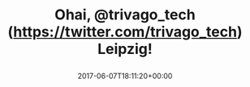 ---
coordinates:
  type: Point
  coordinates:
  - '12.3684208'
  - '51.3403552'
retweeted: false
source: <a href="http://www.samruston.co.uk" rel="nofollow">Flamingo for Android</a>
entities:
  hashtags: []
  symbols: []
  user_mentions:
  - name: trivago Engineering
    screen_name: trivago_tech
    indices:
    - '6'
    - '19'
    id_str: '4212311752'
    id: '4212311752'
  urls: []
display_text_range:
- '0'
- '28'
favorite_count: '0'
geo:
  type: Point
  coordinates:
  - '51.3403552'
  - '12.3684208'
id_str: '872516339751059460'
truncated: false
retweet_count: '0'
id: '872516339751059460'
created_at: Wed Jun 07 18:11:20 +0000 2017
favorited: false
full_text: Ohai, [@trivago_tech](https://twitter.com/trivago_tech) Leipzig!
lang: de
tags:
- pesos/twitter
date: '2017-06-07T18:11:20+00:00'
src: https://twitter.com/bascht/status/872516339751059460
original_url: https://twitter.com/bascht/status/872516339751059460
type: twitter_tweet
text: Ohai, [@trivago_tech](https://twitter.com/trivago_tech) Leipzig!
title: 'Ohai, @trivago_tech (https://twitter.com/trivago_tech) Leipzig!

  '

---